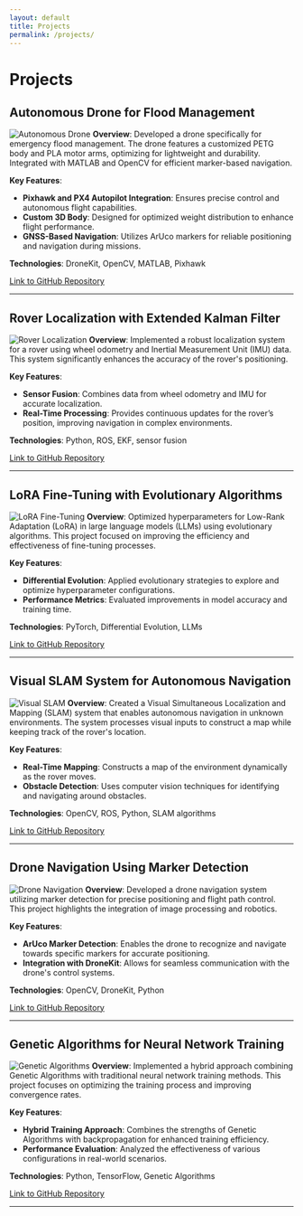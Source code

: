 ```yaml
---
layout: default
title: Projects
permalink: /projects/
---
```

# Projects

## Autonomous Drone for Flood Management
![Autonomous Drone](https://example.com/images/drone.jpg) <!-- Replace with actual image URL -->
**Overview**: Developed a drone specifically for emergency flood management. The drone features a customized PETG body and PLA motor arms, optimizing for lightweight and durability. Integrated with MATLAB and OpenCV for efficient marker-based navigation.

**Key Features**:
- **Pixhawk and PX4 Autopilot Integration**: Ensures precise control and autonomous flight capabilities.
- **Custom 3D Body**: Designed for optimized weight distribution to enhance flight performance.
- **GNSS-Based Navigation**: Utilizes ArUco markers for reliable positioning and navigation during missions.

**Technologies**: DroneKit, OpenCV, MATLAB, Pixhawk

[Link to GitHub Repository](https://github.com/your-repo)

---

## Rover Localization with Extended Kalman Filter
![Rover Localization](https://example.com/images/rover.jpg) <!-- Replace with actual image URL -->
**Overview**: Implemented a robust localization system for a rover using wheel odometry and Inertial Measurement Unit (IMU) data. This system significantly enhances the accuracy of the rover's positioning.

**Key Features**:
- **Sensor Fusion**: Combines data from wheel odometry and IMU for accurate localization.
- **Real-Time Processing**: Provides continuous updates for the rover’s position, improving navigation in complex environments.

**Technologies**: Python, ROS, EKF, sensor fusion

[Link to GitHub Repository](https://github.com/your-repo)

---

## LoRA Fine-Tuning with Evolutionary Algorithms
![LoRA Fine-Tuning](https://example.com/images/lora.jpg) <!-- Replace with actual image URL -->
**Overview**: Optimized hyperparameters for Low-Rank Adaptation (LoRA) in large language models (LLMs) using evolutionary algorithms. This project focused on improving the efficiency and effectiveness of fine-tuning processes.

**Key Features**:
- **Differential Evolution**: Applied evolutionary strategies to explore and optimize hyperparameter configurations.
- **Performance Metrics**: Evaluated improvements in model accuracy and training time.

**Technologies**: PyTorch, Differential Evolution, LLMs

[Link to GitHub Repository](https://github.com/your-repo)

---

## Visual SLAM System for Autonomous Navigation
![Visual SLAM](https://example.com/images/slam.jpg) <!-- Replace with actual image URL -->
**Overview**: Created a Visual Simultaneous Localization and Mapping (SLAM) system that enables autonomous navigation in unknown environments. The system processes visual inputs to construct a map while keeping track of the rover's location.

**Key Features**:
- **Real-Time Mapping**: Constructs a map of the environment dynamically as the rover moves.
- **Obstacle Detection**: Uses computer vision techniques for identifying and navigating around obstacles.

**Technologies**: OpenCV, ROS, Python, SLAM algorithms

[Link to GitHub Repository](https://github.com/your-repo)

---

## Drone Navigation Using Marker Detection
![Drone Navigation](https://example.com/images/marker_detection.jpg) <!-- Replace with actual image URL -->
**Overview**: Developed a drone navigation system utilizing marker detection for precise positioning and flight path control. This project highlights the integration of image processing and robotics.

**Key Features**:
- **ArUco Marker Detection**: Enables the drone to recognize and navigate towards specific markers for accurate positioning.
- **Integration with DroneKit**: Allows for seamless communication with the drone's control systems.

**Technologies**: OpenCV, DroneKit, Python

[Link to GitHub Repository](https://github.com/your-repo)

---

## Genetic Algorithms for Neural Network Training
![Genetic Algorithms](https://example.com/images/genetic_algorithm.jpg) <!-- Replace with actual image URL -->
**Overview**: Implemented a hybrid approach combining Genetic Algorithms with traditional neural network training methods. This project focuses on optimizing the training process and improving convergence rates.

**Key Features**:
- **Hybrid Training Approach**: Combines the strengths of Genetic Algorithms with backpropagation for enhanced training efficiency.
- **Performance Evaluation**: Analyzed the effectiveness of various configurations in real-world scenarios.

**Technologies**: Python, TensorFlow, Genetic Algorithms

[Link to GitHub Repository](https://github.com/your-repo)

---
